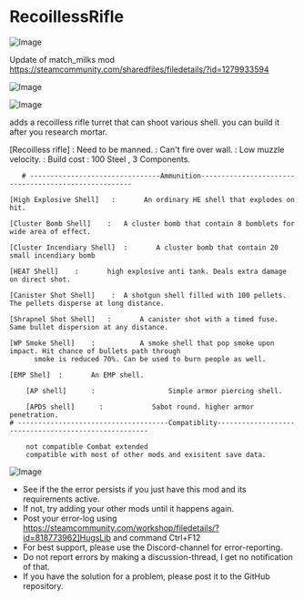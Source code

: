 # RecoillessRifle

![Image](https://i.imgur.com/buuPQel.png)

Update of match_milks mod
https://steamcommunity.com/sharedfiles/filedetails/?id=1279933594

![Image](https://i.imgur.com/pufA0kM.png)

	
![Image](https://i.imgur.com/Z4GOv8H.png)


adds a recoilless rifle turret that can shoot various shell. you can build it after you research mortar.

[Recoilless rifle]
	:		Need to be manned.
	:		Can't fire over wall.
	:		Low muzzle velocity.
	:		Build cost : 100 Steel , 3 Components.
					    
       # --------------------------------Ammunition-----------------------------------------------------

	[High Explosive Shell]   :       An ordinary HE shell that explodes on hit.
	
	[Cluster Bomb Shell]    :	A cluster bomb that contain 8 bomblets for wide area of effect.
	
	[Cluster Incendiary Shell]	:		A cluster bomb that contain 20 small incendiary bomb
	
	[HEAT Shell]    :		high explosive anti tank. Deals extra damage on direct shot.

	[Canister Shot Shell]    :	A shotgun shell filled with 100 pellets. The pellets disperse at long distance.
					
	[Shrapnel Shot Shell]	:		A canister shot with a timed fuse. Same bullet dispersion at any distance. 
	
	[WP Smoke Shell]	:   		A smoke shell that pop smoke upon impact. Hit chance of bullets path through 
          smoke is reduced 70%. Can be used to burn people as well. 
	
	[EMP Shel]	:		An EMP shell.

        [AP shell]      :                  Simple armor piercing shell.

        [APDS shell]      :            Sabot round. higher armor penetration.
	# -------------------------------------Compatiblity-----------------------------------------------------

        not compatible Combat extended   
        compatible with most of other mods and exisitent save data.


![Image](https://i.imgur.com/PwoNOj4.png)



-  See if the the error persists if you just have this mod and its requirements active.
-  If not, try adding your other mods until it happens again.
-  Post your error-log using https://steamcommunity.com/workshop/filedetails/?id=818773962]HugsLib and command Ctrl+F12
-  For best support, please use the Discord-channel for error-reporting.
-  Do not report errors by making a discussion-thread, I get no notification of that.
-  If you have the solution for a problem, please post it to the GitHub repository.




